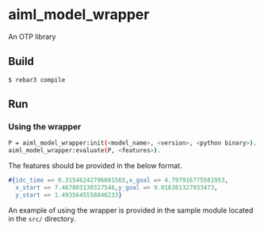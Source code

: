 # aiml_model_wrapper

An OTP library

## Build

    $ rebar3 compile

## Run

### Using the wrapper

```sh
P = aiml_model_wrapper:init(<model_name>, <version>, <python binary>).
aiml_model_wrapper:evaluate(P, <features>).
```

The features should be provided in the below format.

```erlang
#{idc_time => 0.31546242796601565,x_goal => 4.797916775581953,
  x_start => 7.467803130327546,y_goal => 9.016381327933473,
  y_start => 1.4935645558846233}
```

An example of using the wrapper is provided in the sample module located in the `src/` directory.
